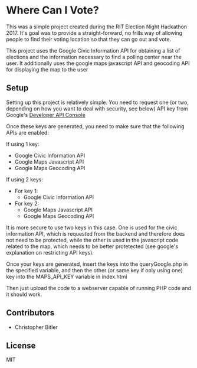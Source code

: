 # Where Can I Vote?
This was a simple project created during the RIT Election Night Hackathon 2017. It's goal was to provide a straight-forward,
no frills way of allowing people to find their voting location so that they can go out and vote.

This project uses the Google Civic Information API for obtaining a list of elections and the information necessary to find a polling
center near the user. It additionally uses the google maps javascript API and geocoding API for displaying the map to the user

## Setup
Setting up this project is relatively simple. You need to request one (or two, depending on how you want to deal with security, see below)
API key from Google's [Developer API Console](https://console.developers.google.com/apis/)

Once these keys are generated, you need to make sure that the following APIs are enabled:

If using 1 key:
- Google Civic Information API
- Google Maps Javascript API
- Google Maps Geocoding API

If using 2 keys:
- For key 1:
    - Google Civic Information API
- For key 2:
    - Google Maps Javascript API
    - Google Maps Geocoding API
    
It is more secure to use two keys in this case. One is used for the civic information API, which is requested from the backend
and therefore does not need to be protected, while the other is used in the javascript code related to the map, which needs to be better
protetected (see google's explanation on restricting API keys).

Once your keys are generated, insert the keys into the queryGoogle.php in the specified variable, and then the other (or same key if only using one)
key into the MAPS_API_KEY variable in index.html

Then just upload the code to a webserver capable of running PHP code and it should work.

## Contributors
- Christopher Bitler

## License
MIT
